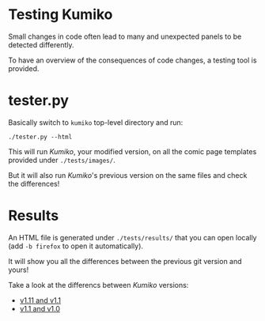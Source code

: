 

# Testing Kumiko

Small changes in code often lead to many and unexpected panels to be detected differently.

To have an overview of the consequences of code changes, a testing tool is provided.


# tester.py

Basically switch to `kumiko` top-level directory and run:

`./tester.py --html`

This will run *Kumiko*, your modified version, on all the comic page templates provided under `./tests/images/`.

But it will also run *Kumiko*'s previous version on the same files and check the differences!


# Results

An HTML file is generated under `./tests/results/` that you can open locally (add `-b firefox` to open it automatically).

It will show you all the differences between the previous git version and yours!

Take a look at the differencs between *Kumiko* versions:
* [v1.11 and v1.1](https://kumiko-demo.njean.me/tests/results/diff-v1.1-v1.11.html)
* [v1.1 and v1.0](https://kumiko-demo.njean.me/tests/results/diff-v1.0-v1.1.html)
